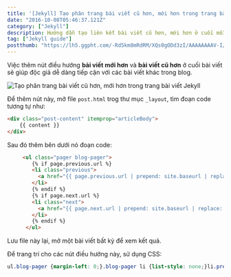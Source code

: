 ```yaml
---
title: '[Jekyll] Tạo phân trang bài viết cũ hơn, mới hơn trong trang bài viết'
date: "2016-10-08T05:46:37.121Z"
category: ["Jekyll"]
description: Hướng dẫn tạo liên kết bài viết cũ hơn, mới hơn ở cuối mỗi bài viết.
tag: ["Jekyll guide"]
postthumb: "https://lh5.ggpht.com/-Rd5km8mRdRM/XQs0gODd3zI/AAAAAAAAV-I/53IFGGvvml0nNEVCBmGPb_caJ8g_KbiewCKgBGAs/w150-e30/jekyll-09-chiase.web.app-0.png"
---
```


Việc thêm nút điều hướng **bài viết mới hơn** và **bài viết cũ hơn** ở cuối bài viết sẽ giúp độc giả dễ dàng tiếp cận với các bài viết khác trong blog.

![Tạo phân trang bài viết cũ hơn, mới hơn trong trang bài viết Jekyll](https://lh5.ggpht.com/-6Vd0-Pr4dXQ/XQs0gEmeHhI/AAAAAAAAV-I/9Gdyrg6kfuU-vVBn8x9qWR-vlr54iT4cgCKgBGAs/s1600-e30/jekyll-09-chiase.web.app.png)



Để thêm nút này, mở file `post.html` trog thư mục `_layout`, tìm đoạn code tương tự như:

```html
<div class="post-content" itemprop="articleBody">
    {{ content }}
</div>
```

Sau đó thêm bên dưới nó đoạn code:

```html
	 <ul class="pager blog-pager">
        {% if page.previous.url %}
        <li class="previous">
          <a href="{{ page.previous.url | prepend: site.baseurl | replace: '//', '/' }}" data-toggle="tooltip" data-placement="top" title="{{page.previous.title}}">&larr; Previous Post</a>
        </li>
        {% endif %}
        {% if page.next.url %}
        <li class="next">
          <a href="{{ page.next.url | prepend: site.baseurl | replace: '//', '/' }}" data-toggle="tooltip" data-placement="top" title="{{page.next.title}}">Next Post &rarr;</a>
        </li>
        {% endif %}
      </ul>
```

Lưu file này lại, mở một bài viết bất kỳ để xem kết quả.

Để trang trí cho các nút điều hướng này, sử dụng CSS:

```css
ul.blog-pager {margin-left: 0;}.blog-pager li {list-style: none;}li.previous {float: left;}li.next {float: right;}.pager li a{text-transform:uppercase;font-size:14px;font-weight:bold;letter-spacing:1px;padding:10px 5px;background:#FFF;border: 1px solid #ddd;border-radius:0;color:#404040;}.pager li a:hover,.pager li a:focus{color:#FFF;text-decoration:none;background:#0085a1;border:1px solid #0085a1;}
```